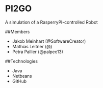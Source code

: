 # PI2GO
A simulation of a RasperryPI-controlled Robot

##Members
* Jakob Meinhart (@SoftwareCreator)
* Mathias Leitner (@)
* Petra Pallier (@palpec13)

##Technologies
* Java
* Netbeans
* GitHub
